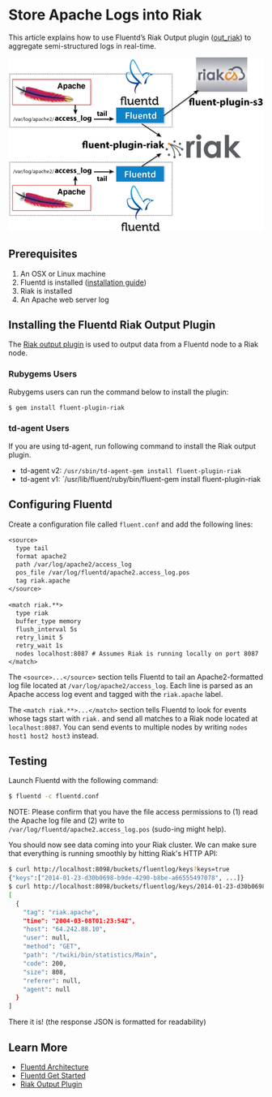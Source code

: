 # Store Apache Logs into Riak

This article explains how to use Fluentd’s Riak Output plugin ([out_riak](https://github.com/kuenishi/fluent-plugin-riak)) to aggregate semi-structured logs in real-time.

![](/images/fluentd-riak.png)

## Prerequisites

1. An OSX or Linux machine
2. Fluentd is installed ([installation guide](/categories/installation))
3. Riak is installed
4. An Apache web server log

## Installing the Fluentd Riak Output Plugin

The [Riak output plugin](https://github.com/kuenishi/fluent-plugin-riak) is used to output data from a Fluentd node to a Riak node.

### Rubygems Users

Rubygems users can run the command below to install the plugin:

```bash
$ gem install fluent-plugin-riak
```

### td-agent Users

If you are using td-agent, run following command to install the Riak output plugin.

* td-agent v2: `/usr/sbin/td-agent-gem install fluent-plugin-riak`
* td-agent v1: `/usr/lib/fluent/ruby/bin/fluent-gem install fluent-plugin-riak

## Configuring Fluentd

Create a configuration file called `fluent.conf` and add the following lines:

    <source>
      type tail
      format apache2
      path /var/log/apache2/access_log
      pos_file /var/log/fluentd/apache2.access_log.pos
      tag riak.apache
    </source>

    <match riak.**>
      type riak
      buffer_type memory
      flush_interval 5s
      retry_limit 5
      retry_wait 1s
      nodes localhost:8087 # Assumes Riak is running locally on port 8087
    </match>

The `<source>...</source>` section tells Fluentd to tail an Apache2-formatted log file located at `/var/log/apache2/access_log`. Each line is parsed as an Apache access log event and tagged with the `riak.apache` label.

The `<match riak.**>...</match>` section tells Fluentd to look for events whose tags start with `riak.` and send all matches to a Riak node located at `localhost:8087`. You can send events to multiple nodes by writing `nodes host1 host2 host3` instead.

## Testing

Launch Fluentd with the following command:

```bash
$ fluentd -c fluentd.conf
```

NOTE: Please confirm that you have the file access permissions to (1) read the Apache log file and (2) write to `/var/log/fluentd/apache2.access_log.pos` (sudo-ing might help).

You should now see data coming into your Riak cluster. We can make sure that everything is running smoothly by hitting Riak's HTTP API:

```bash
$ curl http://localhost:8098/buckets/fluentlog/keys?keys=true
{"keys":["2014-01-23-d30b0698-b9de-4290-b8be-a66555497078", ...]}
$ curl http://localhost:8098/buckets/fluentlog/keys/2014-01-23-d30b0698-b9de-4290-b8be-a66555497078
[
  {
    "tag": "riak.apache",
    "time": "2004-03-08T01:23:54Z",
    "host": "64.242.88.10",
    "user": null,
    "method": "GET",
    "path": "/twiki/bin/statistics/Main",
    "code": 200,
    "size": 808,
    "referer": null,
    "agent": null
  }
]
```

There it is! (the response JSON is formatted for readability)

## Learn More

- [Fluentd Architecture](architecture)
- [Fluentd Get Started](quickstart)
- [Riak Output Plugin](http://github.com/kuenishi/fluent-plugin-riak)
